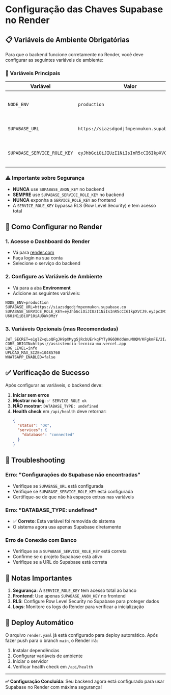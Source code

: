 # Configuração das Chaves Supabase no Render

## 📋 Variáveis de Ambiente Obrigatórias

Para que o backend funcione corretamente no Render, você deve configurar as seguintes variáveis de ambiente:

### 🔑 Variáveis Principais

| Variável | Valor | Descrição |
|----------|-------|-----------|
| `NODE_ENV` | `production` | Define o ambiente como produção |
| `SUPABASE_URL` | `https://siazsdgodjfmpenmukon.supabase.co` | URL do projeto Supabase |
| `SUPABASE_SERVICE_ROLE_KEY` | `eyJhbGciOiJIUzI1NiIsInR5cCI6IkpXVCJ9...` | Chave de serviço do Supabase (SECRETA) |

### ⚠️ Importante sobre Segurança

- **NUNCA** use `SUPABASE_ANON_KEY` no backend
- **SEMPRE** use `SUPABASE_SERVICE_ROLE_KEY` no backend
- **NUNCA** exponha a `SERVICE_ROLE_KEY` ao frontend
- A `SERVICE_ROLE_KEY` bypassa RLS (Row Level Security) e tem acesso total

## 🚀 Como Configurar no Render

### 1. Acesse o Dashboard do Render
- Vá para [render.com](https://render.com)
- Faça login na sua conta
- Selecione o serviço do backend

### 2. Configure as Variáveis de Ambiente
- Vá para a aba **Environment**
- Adicione as seguintes variáveis:

```
NODE_ENV=production
SUPABASE_URL=https://siazsdgodjfmpenmukon.supabase.co
SUPABASE_SERVICE_ROLE_KEY=eyJhbGciOiJIUzI1NiIsInR5cCI6IkpXVCJ9.eyJpc3MiOiJzdXBhYmFzZSIsInJlZiI6InNpYXpzZGdvZGpmbXBlbm11a29uIiwicm9sZSI6InNlcnZpY2Vfcm9sZSIsImlhdCI6MTc1ODk4MDU4NywiZXhwIjoyMDc0NTU2NTg3fQ.Y0kQ6t9TU1AmB9Av_rh-U60iN1iBiOP10iAUDWkOMzY
```

### 3. Variáveis Opcionais (mas Recomendadas)
```
JWT_SECRET=e1glZ+qLoQFgJH9pXMygSjRcbUErkqFYTy9G6OKddWmuMUQM/KFgkmFE/2I/fz7izm3mSMVp7uKwZIWz36RWDg==
CORS_ORIGIN=https://assistencia-tecnica-mu.vercel.app
LOG_LEVEL=info
UPLOAD_MAX_SIZE=10485760
WHATSAPP_ENABLED=false
```

## ✅ Verificação de Sucesso

Após configurar as variáveis, o backend deve:

1. **Iniciar sem erros**
2. **Mostrar no log**: `✅ SERVICE ROLE ok`
3. **NÃO mostrar**: `DATABASE_TYPE: undefined`
4. **Health check** em `/api/health` deve retornar:
   ```json
   {
     "status": "OK",
     "services": {
       "database": "connected"
     }
   }
   ```

## 🔧 Troubleshooting

### Erro: "Configurações do Supabase não encontradas"
- Verifique se `SUPABASE_URL` está configurada
- Verifique se `SUPABASE_SERVICE_ROLE_KEY` está configurada
- Certifique-se de que não há espaços extras nas variáveis

### Erro: "DATABASE_TYPE: undefined"
- ✅ **Correto**: Esta variável foi removida do sistema
- O sistema agora usa apenas Supabase diretamente

### Erro de Conexão com Banco
- Verifique se a `SUPABASE_SERVICE_ROLE_KEY` está correta
- Confirme se o projeto Supabase está ativo
- Verifique se a URL do Supabase está correta

## 📝 Notas Importantes

1. **Segurança**: A `SERVICE_ROLE_KEY` tem acesso total ao banco
2. **Frontend**: Use apenas `SUPABASE_ANON_KEY` no frontend
3. **RLS**: Configure Row Level Security no Supabase para proteger dados
4. **Logs**: Monitore os logs do Render para verificar a inicialização

## 🔄 Deploy Automático

O arquivo `render.yaml` já está configurado para deploy automático. Após fazer push para o branch `main`, o Render irá:

1. Instalar dependências
2. Configurar variáveis de ambiente
3. Iniciar o servidor
4. Verificar health check em `/api/health`

---

**✅ Configuração Concluída**: Seu backend agora está configurado para usar Supabase no Render com máxima segurança!